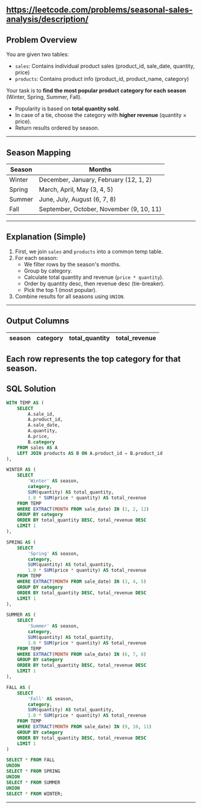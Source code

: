 ## https://leetcode.com/problems/seasonal-sales-analysis/description/


## Problem Overview
You are given two tables:
- `sales`: Contains individual product sales (product_id, sale_date, quantity, price)
- `products`: Contains product info (product_id, product_name, category)

Your task is to **find the most popular product category for each season** (Winter, Spring, Summer, Fall).
- Popularity is based on **total quantity sold**.
- In case of a tie, choose the category with **higher revenue** (quantity × price).
- Return results ordered by season.

---

## Season Mapping
| Season | Months              |
|--------|---------------------|
| Winter | December, January, February (12, 1, 2) |
| Spring | March, April, May (3, 4, 5)     |
| Summer | June, July, August (6, 7, 8)    |
| Fall   | September, October, November (9, 10, 11) |

---
## Explanation (Simple)
1. First, we join `sales` and `products` into a common temp table.
2. For each season:
   - We filter rows by the season's months.
   - Group by category.
   - Calculate total quantity and revenue (`price * quantity`).
   - Order by quantity desc, then revenue desc (tie-breaker).
   - Pick the top 1 (most popular).
3. Combine results for all seasons using `UNION`.

---

## Output Columns
| season | category | total_quantity | total_revenue |
|--------|----------|----------------|----------------|

Each row represents the top category for that season.
---

## SQL Solution
```sql
WITH TEMP AS (
    SELECT 
        A.sale_id,
        A.product_id,
        A.sale_date,
        A.quantity,
        A.price,
        B.category
    FROM sales AS A
    LEFT JOIN products AS B ON A.product_id = B.product_id
),

WINTER AS (
    SELECT 
        'Winter' AS season,
        category,
        SUM(quantity) AS total_quantity,
        1.0 * SUM(price * quantity) AS total_revenue
    FROM TEMP
    WHERE EXTRACT(MONTH FROM sale_date) IN (1, 2, 12)
    GROUP BY category
    ORDER BY total_quantity DESC, total_revenue DESC
    LIMIT 1
),

SPRING AS (
    SELECT 
        'Spring' AS season,
        category,
        SUM(quantity) AS total_quantity,
        1.0 * SUM(price * quantity) AS total_revenue
    FROM TEMP
    WHERE EXTRACT(MONTH FROM sale_date) IN (3, 4, 5)
    GROUP BY category
    ORDER BY total_quantity DESC, total_revenue DESC
    LIMIT 1
),

SUMMER AS (
    SELECT 
        'Summer' AS season,
        category,
        SUM(quantity) AS total_quantity,
        1.0 * SUM(price * quantity) AS total_revenue
    FROM TEMP
    WHERE EXTRACT(MONTH FROM sale_date) IN (6, 7, 8)
    GROUP BY category
    ORDER BY total_quantity DESC, total_revenue DESC
    LIMIT 1
),

FALL AS (
    SELECT 
        'Fall' AS season,
        category,
        SUM(quantity) AS total_quantity,
        1.0 * SUM(price * quantity) AS total_revenue
    FROM TEMP
    WHERE EXTRACT(MONTH FROM sale_date) IN (9, 10, 11)
    GROUP BY category
    ORDER BY total_quantity DESC, total_revenue DESC
    LIMIT 1
)

SELECT * FROM FALL
UNION
SELECT * FROM SPRING
UNION
SELECT * FROM SUMMER
UNION
SELECT * FROM WINTER;
```

---

